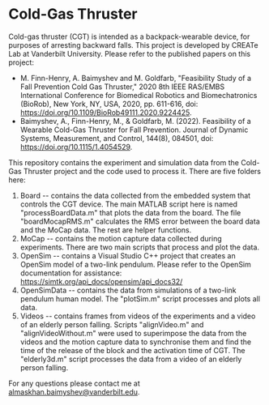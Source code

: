 # Cold-Gas Thruster

Cold-gas thruster (CGT) is intended as a backpack-wearable device, for purposes of arresting backward falls. This project is developed by CREATe Lab at Vanderbilt University. Please refer to the published papers on this project:
- M. Finn-Henry, A. Baimyshev and M. Goldfarb, "Feasibility Study of a Fall Prevention Cold Gas Thruster," 2020 8th IEEE RAS/EMBS International Conference for Biomedical Robotics and Biomechatronics (BioRob), New York, NY, USA, 2020, pp. 611-616, doi: https://doi.org/10.1109/BioRob49111.2020.9224425.
- Baimyshev, A., Finn-Henry, M., & Goldfarb, M. (2022). Feasibility of a Wearable Cold-Gas Thruster for Fall Prevention. Journal of Dynamic Systems, Measurement, and Control, 144(8), 084501, doi: https://doi.org/10.1115/1.4054529.

This repository contains the experiment and simulation data from the Cold-Gas Thruster project and the code used to process it. There are five folders here:

1. Board -- contains the data collected from the embedded system that controls the CGT device. The main MATLAB script here is named "processBoardData.m" that plots the data from the board. The file "boardMocapRMS.m" calculates the RMS error between the board data and the MoCap data. The rest are helper functions. 
2. MoCap -- contains the motion capture data collected during experiments. There are two main scripts that process and plot the data.
3. OpenSim -- contains a Visual Studio C++ project that creates an OpenSim model of a two-link pendulum. Please refer to the OpenSim documentation for assistance: https://simtk.org/api_docs/opensim/api_docs32/ 
4. OpenSimData -- contains the data from simulations of a two-link pendulum human model. The "plotSim.m" script processes and plots all data.
5. Videos -- contains frames from videos of the experiments and a video of an elderly person falling. Scripts "alignVideo.m" and "alignVideoWithout.m" were used to superimpose the data from the videos and the motion capture data to synchronise them and find the time of the release of the block and the activation time of CGT. The "elderly3d.m" script processes the data from a video of an elderly person falling.

For any questions please contact me at almaskhan.baimyshev@vanderbilt.edu.
